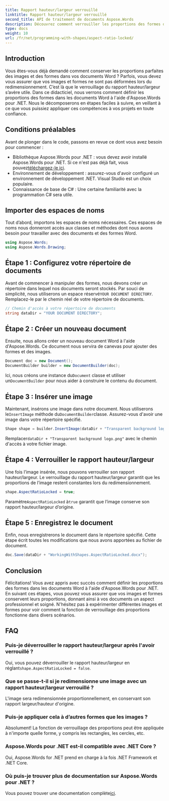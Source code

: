 ```yaml
---
title: Rapport hauteur/largeur verrouillé
linktitle: Rapport hauteur/largeur verrouillé
second_title: API de traitement de documents Aspose.Words
description: Découvrez comment verrouiller les proportions des formes dans les documents Word à l'aide d'Aspose.Words pour .NET. Suivez ce guide étape par étape pour garder vos images et formes proportionnées.
type: docs
weight: 10
url: /fr/net/programming-with-shapes/aspect-ratio-locked/
---
```

## Introduction

Vous êtes-vous déjà demandé comment conserver les proportions parfaites des images et des formes dans vos documents Word ? Parfois, vous devez vous assurer que vos images et formes ne sont pas déformées lors du redimensionnement. C’est là que le verrouillage du rapport hauteur/largeur s’avère utile. Dans ce didacticiel, nous verrons comment définir les proportions des formes dans les documents Word à l'aide d'Aspose.Words pour .NET. Nous le décomposerons en étapes faciles à suivre, en veillant à ce que vous puissiez appliquer ces compétences à vos projets en toute confiance.

## Conditions préalables

Avant de plonger dans le code, passons en revue ce dont vous avez besoin pour commencer :

- Bibliothèque Aspose.Words pour .NET : vous devez avoir installé Aspose.Words pour .NET. Si ce n'est pas déjà fait, vous pouvez[téléchargez-le ici](https://releases.aspose.com/words/net/).
- Environnement de développement : assurez-vous d'avoir configuré un environnement de développement .NET. Visual Studio est un choix populaire.
- Connaissance de base de C# : Une certaine familiarité avec la programmation C# sera utile.

## Importer des espaces de noms

Tout d’abord, importons les espaces de noms nécessaires. Ces espaces de noms nous donneront accès aux classes et méthodes dont nous avons besoin pour travailler avec des documents et des formes Word.

```csharp
using Aspose.Words;
using Aspose.Words.Drawing;
```

## Étape 1 : Configurez votre répertoire de documents

 Avant de commencer à manipuler des formes, nous devons créer un répertoire dans lequel nos documents seront stockés. Par souci de simplicité, nous utiliserons un espace réservé`YOUR DOCUMENT DIRECTORY`. Remplacez-le par le chemin réel de votre répertoire de documents.

```csharp
// Chemin d'accès à votre répertoire de documents
string dataDir = "YOUR DOCUMENT DIRECTORY";
```

## Étape 2 : Créer un nouveau document

Ensuite, nous allons créer un nouveau document Word à l'aide d'Aspose.Words. Ce document nous servira de canevas pour ajouter des formes et des images.

```csharp
Document doc = new Document();
DocumentBuilder builder = new DocumentBuilder(doc);
```

 Ici, nous créons une instance du`Document` classe et utiliser un`DocumentBuilder` pour nous aider à construire le contenu du document.

## Étape 3 : Insérer une image

 Maintenant, insérons une image dans notre document. Nous utiliserons le`InsertImage` méthode du`DocumentBuilder`classe. Assurez-vous d'avoir une image dans votre répertoire spécifié.

```csharp
Shape shape = builder.InsertImage(dataDir + "Transparent background logo.png");
```

 Remplacer`dataDir + "Transparent background logo.png"` avec le chemin d'accès à votre fichier image.

## Étape 4 : Verrouiller le rapport hauteur/largeur

Une fois l’image insérée, nous pouvons verrouiller son rapport hauteur/largeur. Le verrouillage du rapport hauteur/largeur garantit que les proportions de l’image restent constantes lors du redimensionnement.

```csharp
shape.AspectRatioLocked = true;
```

 Paramètre`AspectRatioLocked` à`true` garantit que l’image conserve son rapport hauteur/largeur d’origine.

## Étape 5 : Enregistrez le document

Enfin, nous enregistrerons le document dans le répertoire spécifié. Cette étape écrit toutes les modifications que nous avons apportées au fichier de document.

```csharp
doc.Save(dataDir + "WorkingWithShapes.AspectRatioLocked.docx");
```

## Conclusion

Félicitations! Vous avez appris avec succès comment définir les proportions des formes dans les documents Word à l'aide d'Aspose.Words pour .NET. En suivant ces étapes, vous pouvez vous assurer que vos images et formes conservent leurs proportions, donnant ainsi à vos documents un aspect professionnel et soigné. N'hésitez pas à expérimenter différentes images et formes pour voir comment la fonction de verrouillage des proportions fonctionne dans divers scénarios.

## FAQ

### Puis-je déverrouiller le rapport hauteur/largeur après l'avoir verrouillé ?
Oui, vous pouvez déverrouiller le rapport hauteur/largeur en réglant`shape.AspectRatioLocked = false`.

### Que se passe-t-il si je redimensionne une image avec un rapport hauteur/largeur verrouillé ?
L'image sera redimensionnée proportionnellement, en conservant son rapport largeur/hauteur d'origine.

### Puis-je appliquer cela à d’autres formes que les images ?
Absolument! La fonction de verrouillage des proportions peut être appliquée à n'importe quelle forme, y compris les rectangles, les cercles, etc.

### Aspose.Words pour .NET est-il compatible avec .NET Core ?
Oui, Aspose.Words for .NET prend en charge à la fois .NET Framework et .NET Core.

### Où puis-je trouver plus de documentation sur Aspose.Words pour .NET ?
 Vous pouvez trouver une documentation complète[ici](https://reference.aspose.com/words/net/).